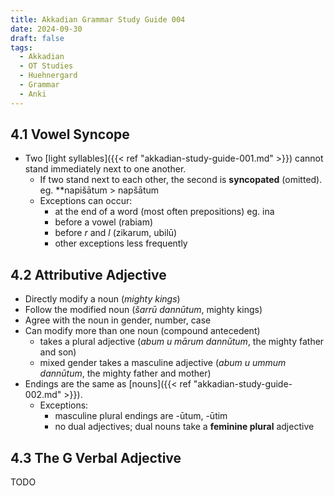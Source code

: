 ```yaml
---
title: Akkadian Grammar Study Guide 004
date: 2024-09-30
draft: false
tags:
  - Akkadian
  - OT Studies
  - Huehnergard
  - Grammar
  - Anki
---
```


<akkadian-toc></akkadian-toc>

<print-section>

## 4.1 Vowel Syncope

- Two [light syllables]({{< ref "akkadian-study-guide-001.md" >}}) cannot stand immediately next to one another.
    - If two stand next to each other, the second is **syncopated** (omitted). eg. \*\*napišātum > napšātum
    - Exceptions can occur:
        - at the end of a word (most often prepositions) eg. ina
        - before a vowel (rabiam)
        - before *r* and *l* (zikarum, ubilū)
        - other exceptions less frequently

## 4.2 Attributive Adjective

- Directly modify a noun (*mighty kings*)
- Follow the modified noun (*šarrū dannūtum*, mighty kings)
- Agree with the noun in gender, number, case
- Can modify more than one noun (compound antecedent)
    - takes a plural adjective (*abum u mārum dannūtum*, the mighty father and son)
    - mixed gender takes a masculine adjective (*abum u ummum dannūtum*, the mighty father and mother)
- Endings are the same as [nouns]({{< ref "akkadian-study-guide-002.md" >}}).
    - Exceptions:
        - masculine plural endings are -ūtum, -ūtim
        - no dual adjectives; dual nouns take a **feminine plural** adjective

## 4.3 The G Verbal Adjective

TODO



</print-section>

